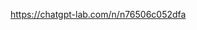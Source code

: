 [https://chatgpt-lab.com/n/n76506c052dfa
](https://teams.microsoft.com/l/meetup-join/19%3ameeting_ZDk5MWEyMDAtMDI5OC00OTZiLWI4NzMtNDA3NDUyMWIwZmZk%40thread.v2/0?context=%7b%22Tid%22%3a%221fcf450d-bb71-4efd-ae5d-90c7be757e12%22%2c%22Oid%22%3a%2257bab1bf-d779-4006-8c8c-23fd4e866ade%22%7d)
